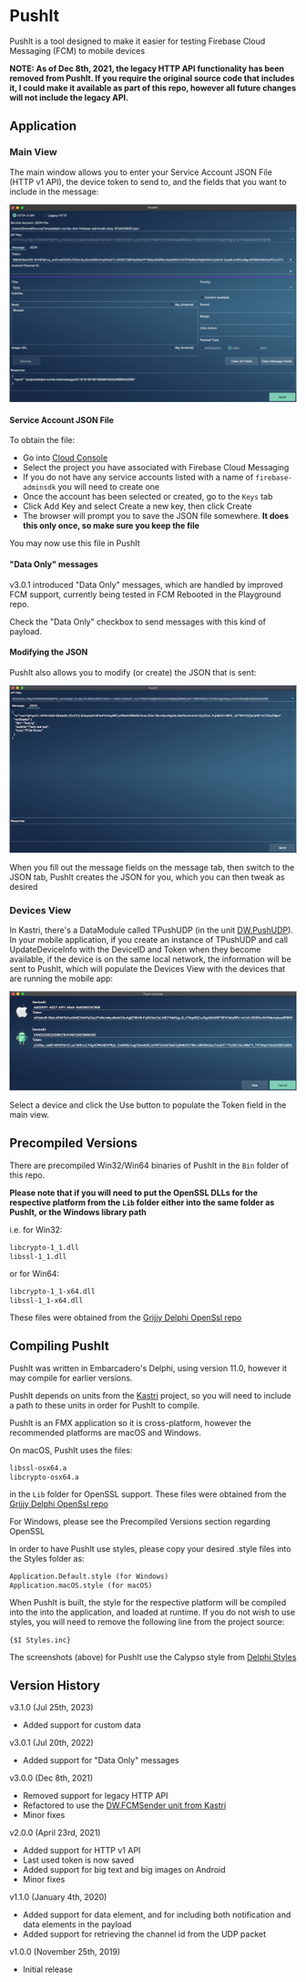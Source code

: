 # PushIt

PushIt is a tool designed to make it easier for testing Firebase Cloud Messaging (FCM) to mobile devices

**NOTE: As of Dec 8th, 2021, the legacy HTTP API functionality has been removed from PushIt. If you require the original source code that includes it, I could make it available as part of this repo, however all future changes will not include the legacy API.**

## Application

### Main View

The main window allows you to enter your Service Account JSON File (HTTP v1 API), the device token to send to, and the fields that you want to include in the message:

![Main View](./Screenshots/MainView.png)

#### Service Account JSON File

To obtain the file:

* Go into [Cloud Console](https://console.cloud.google.com/iam-admin/serviceaccounts)
* Select the project you have associated with Firebase Cloud Messaging
* If you do not have any service accounts listed with a name of `firebase-adminsdk` you will need to create one
* Once the account has been selected or created, go to the `Keys` tab
* Click Add Key and select Create a new key, then click Create
* The browser will prompt you to save the JSON file somewhere. **It does this only once, so make sure you keep the file**

You may now use this file in PushIt

#### "Data Only" messages

v3.0.1 introduced "Data Only" messages, which are handled by improved FCM support, currently being tested in FCM Rebooted in the Playground repo.

Check the "Data Only" checkbox to send messages with this kind of payload.

#### Modifying the JSON

PushIt also allows you to modify (or create) the JSON that is sent:

![JSON View](./Screenshots/JsonView.png)

When you fill out the message fields on the message tab, then switch to the JSON tab, PushIt creates the JSON for you, which you can then tweak as desired

### Devices View

In Kastri, there's a DataModule called TPushUDP (in the unit [DW.PushUDP](https://github.com/DelphiWorlds/Kastri/blob/master/Features/Notifications)). In your mobile application, if you create an instance of TPushUDP and call UpdateDeviceInfo with the DeviceID and Token when they become available, if the device is on the same local network, the information will be sent to PushIt, which will populate the Devices View with the devices that are running the mobile app:

![Devices View](./Screenshots/DevicesView.png)

Select a device and click the Use button to populate the Token field in the main view.

## Precompiled Versions

There are precompiled Win32/Win64 binaries of PushIt in the `Bin` folder of this repo. 

**Please note that if you will need to put the OpenSSL DLLs for the respective platform from the `Lib` folder either into the same folder as PushIt, or the Windows library path**

i.e. for Win32:
```
libcrypto-1_1.dll
libssl-1_1.dll
```

or for Win64:
```
libcrypto-1_1-x64.dll
libssl-1_1-x64.dll
```

These files were obtained from the [Grijjy Delphi OpenSsl repo](https://github.com/grijjy/DelphiOpenSsl/tree/master/Bin)

## Compiling PushIt

PushIt was written in Embarcadero's Delphi, using version 11.0, however it may compile for earlier versions.

PushIt depends on units from the [Kastri](https://github.com/DelphiWorlds/Kastri) project, so you will need to include a path to these units in order for PushIt to compile.

PushIt is an FMX application so it is cross-platform, however the recommended platforms are macOS and Windows.

On macOS, PushIt uses the files:
```
libssl-osx64.a
libcrypto-osx64.a
```
in the `Lib` folder for OpenSSL support. These files were obtained from the [Grijjy Delphi OpenSsl repo](https://github.com/grijjy/DelphiOpenSsl)

For Windows, please see the Precompiled Versions section regarding OpenSSL

In order to have PushIt use styles, please copy your desired .style files into the Styles folder as:

```
Application.Default.style (for Windows)
Application.macOS.style (for macOS)
```

When PushIt is built, the style for the respective platform will be compiled into the into the application, and loaded at runtime. If you do not wish to use styles, you will need to remove the following line from the project source:

```{$I Styles.inc}```

The screenshots (above) for PushIt use the Calypso style from [Delphi Styles](https://delphistyles.com/)

## Version History

v3.1.0 (Jul 25th, 2023)

* Added support for custom data

v3.0.1 (Jul 20th, 2022)

* Added support for "Data Only" messages

v3.0.0 (Dec 8th, 2021)

* Removed support for legacy HTTP API
* Refactored to use the [DW.FCMSender unit from Kastri](https://github.com/DelphiWorlds/Kastri/blob/master/Features/Firebase/DW.FCMSender.pas)
* Minor fixes

v2.0.0 (April 23rd, 2021)

* Added support for HTTP v1 API
* Last used token is now saved
* Added support for big text and big images on Android
* Minor fixes

v1.1.0 (January 4th, 2020)

* Added support for data element, and for including both notification and data elements in the payload
* Added support for retrieving the channel id from the UDP packet
  
v1.0.0 (November 25th, 2019)

* Initial release
